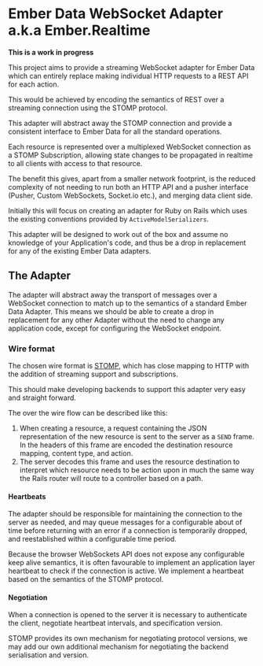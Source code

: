 # Ember Data WebSocket Adapter a.k.a Ember.Realtime

**This is a work in progress**

This project aims to provide a streaming WebSocket adapter for Ember Data which can entirely replace making individual HTTP requests to a REST API for each action.

This would be achieved by encoding the semantics of REST over a streaming connection using the STOMP protocol.

This adapter will abstract away the STOMP connection and provide a consistent interface to Ember Data for all the standard operations.

Each resource is represented over a multiplexed WebSocket connection as a STOMP Subscription, allowing state changes to be propagated in realtime to all clients with access to that resource.

The benefit this gives, apart from a smaller network footprint, is the reduced complexity of not needing to run both an HTTP API and a pusher interface (Pusher, Custom WebSockets, Socket.io etc.), and merging data client side.

Initially this will focus on creating an adapter for Ruby on Rails which uses the existing conventions provided by `ActiveModelSerializers`.

This adapter will be designed to work out of the box and assume no knowledge of your Application's code, and thus be a drop in replacement for any of the existing Ember Data adapters.

## The Adapter

The adapter will abstract away the transport of messages over a WebSocket connection to match up to the semantics of a standard Ember Data Adapter. This means we should be able to create a drop in replacement for any other Adapter without the need to change any application code, except for configuring the WebSocket endpoint.

### Wire format

The chosen wire format is [STOMP](http://stomp.github.io/stomp-specification-1.2.html), which has close mapping to HTTP with the addition of streaming support and subscriptions.

This should make developing backends to support this adapter very easy and straight forward.

The over the wire flow can be described like this:

1. When creating a resource, a request containing the JSON representation of the new resource is sent to the server as a `SEND` frame. In the headers of this frame are encoded the destination resource mapping, content type, and action.
2. The server decodes this frame and uses the resource destination to interpret which resource needs to be action upon in much the same way the Rails router will route to a controller based on a path.

#### Heartbeats

The adapter should be responsible for maintaining the connection to the server as needed, and may queue messages for a configurable about of time before returning with an error if a connection is temporarily dropped, and reestablished within a configurable time period.

Because the browser WebSockets API does not expose any configurable keep alive semantics, it is often favourable to implement an application layer heartbeat to check if the connection is active. We implement a heartbeat based on the semantics of the STOMP protocol.

#### Negotiation

When a connection is opened to the server it is necessary to authenticate the client, negotiate heartbeat intervals, and specification version.

STOMP provides its own mechanism for negotiating protocol versions, we may add our own additional mechanism for negotiating the backend serialisation and version.
